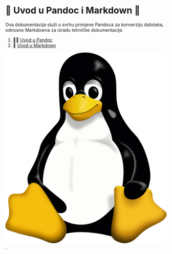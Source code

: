 # 🍕 Uvod u Pandoc i Markdown 🍕
Ova dokumentacija služi u svrhu primjene Pandoca za konverziju datoteka, odnosno Markdowna za izradu tehničke dokumentacije.

1. 🍄‍🟫 [Uvod u Pandoc](docs/02-pandoc-primjeri-konverzije.md)
2. 🎂 [Uvod u Markdown](docs/01-markdown-primjeri.md)

![Tux](tux.png).
